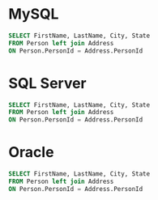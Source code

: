 # MySQL 

```sql
SELECT FirstName, LastName, City, State
FROM Person left join Address
ON Person.PersonId = Address.PersonId
```

# SQL Server

```sql
SELECT FirstName, LastName, City, State
FROM Person left join Address
ON Person.PersonId = Address.PersonId
```

# Oracle

```sql
SELECT FirstName, LastName, City, State
FROM Person left join Address
ON Person.PersonId = Address.PersonId
```